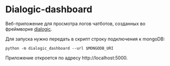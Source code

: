 # Dialogic-dashboard

Веб-приложение для просмотра логов чатботов, созданных во фреймворке
[dialogic](https://github.com/avidale/dialogic). 

Для запуска нужно передать в скрипт строку подключения к mongoDB:

```commandline
python -m dialogic_dashboard --url $MONGODB_URI
```

Приложение откроется по адресу http://localhost:5000. 
